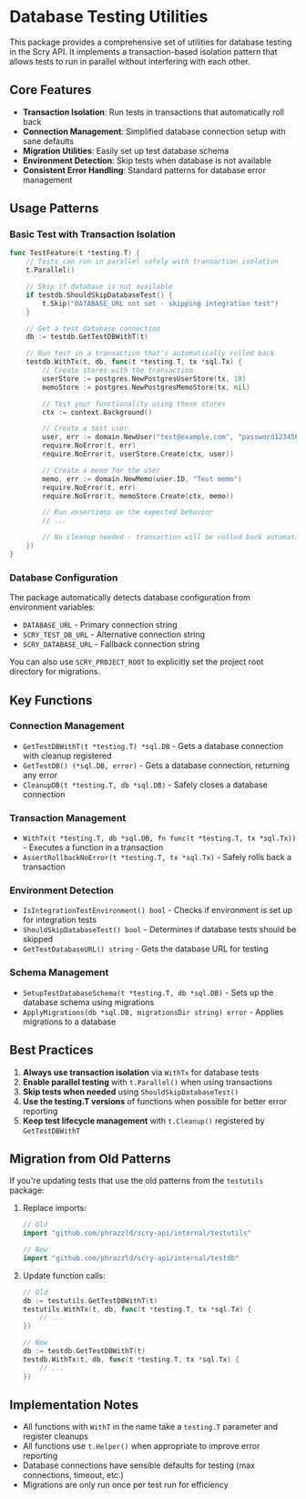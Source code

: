 # Database Testing Utilities

This package provides a comprehensive set of utilities for database testing in the Scry API. It implements a transaction-based isolation pattern that allows tests to run in parallel without interfering with each other.

## Core Features

- **Transaction Isolation**: Run tests in transactions that automatically roll back
- **Connection Management**: Simplified database connection setup with sane defaults
- **Migration Utilities**: Easily set up test database schema
- **Environment Detection**: Skip tests when database is not available
- **Consistent Error Handling**: Standard patterns for database error management

## Usage Patterns

### Basic Test with Transaction Isolation

```go
func TestFeature(t *testing.T) {
    // Tests can run in parallel safely with transaction isolation
    t.Parallel()

    // Skip if database is not available
    if testdb.ShouldSkipDatabaseTest() {
        t.Skip("DATABASE_URL not set - skipping integration test")
    }

    // Get a test database connection
    db := testdb.GetTestDBWithT(t)

    // Run test in a transaction that's automatically rolled back
    testdb.WithTx(t, db, func(t *testing.T, tx *sql.Tx) {
        // Create stores with the transaction
        userStore := postgres.NewPostgresUserStore(tx, 10)
        memoStore := postgres.NewPostgresMemoStore(tx, nil)

        // Test your functionality using these stores
        ctx := context.Background()

        // Create a test user
        user, err := domain.NewUser("test@example.com", "password123456")
        require.NoError(t, err)
        require.NoError(t, userStore.Create(ctx, user))

        // Create a memo for the user
        memo, err := domain.NewMemo(user.ID, "Test memo")
        require.NoError(t, err)
        require.NoError(t, memoStore.Create(ctx, memo))

        // Run assertions on the expected behavior
        // ...

        // No cleanup needed - transaction will be rolled back automatically
    })
}
```

### Database Configuration

The package automatically detects database configuration from environment variables:

- `DATABASE_URL` - Primary connection string
- `SCRY_TEST_DB_URL` - Alternative connection string
- `SCRY_DATABASE_URL` - Fallback connection string

You can also use `SCRY_PROJECT_ROOT` to explicitly set the project root directory for migrations.

## Key Functions

### Connection Management

- `GetTestDBWithT(t *testing.T) *sql.DB` - Gets a database connection with cleanup registered
- `GetTestDB() (*sql.DB, error)` - Gets a database connection, returning any error
- `CleanupDB(t *testing.T, db *sql.DB)` - Safely closes a database connection

### Transaction Management

- `WithTx(t *testing.T, db *sql.DB, fn func(t *testing.T, tx *sql.Tx))` - Executes a function in a transaction
- `AssertRollbackNoError(t *testing.T, tx *sql.Tx)` - Safely rolls back a transaction

### Environment Detection

- `IsIntegrationTestEnvironment() bool` - Checks if environment is set up for integration tests
- `ShouldSkipDatabaseTest() bool` - Determines if database tests should be skipped
- `GetTestDatabaseURL() string` - Gets the database URL for testing

### Schema Management

- `SetupTestDatabaseSchema(t *testing.T, db *sql.DB)` - Sets up the database schema using migrations
- `ApplyMigrations(db *sql.DB, migrationsDir string) error` - Applies migrations to a database

## Best Practices

1. **Always use transaction isolation** via `WithTx` for database tests
2. **Enable parallel testing** with `t.Parallel()` when using transactions
3. **Skip tests when needed** using `ShouldSkipDatabaseTest()`
4. **Use the testing.T versions** of functions when possible for better error reporting
5. **Keep test lifecycle management** with `t.Cleanup()` registered by `GetTestDBWithT`

## Migration from Old Patterns

If you're updating tests that use the old patterns from the `testutils` package:

1. Replace imports:
   ```go
   // Old
   import "github.com/phrazzld/scry-api/internal/testutils"

   // New
   import "github.com/phrazzld/scry-api/internal/testdb"
   ```

2. Update function calls:
   ```go
   // Old
   db := testutils.GetTestDBWithT(t)
   testutils.WithTx(t, db, func(t *testing.T, tx *sql.Tx) {
       // ...
   })

   // New
   db := testdb.GetTestDBWithT(t)
   testdb.WithTx(t, db, func(t *testing.T, tx *sql.Tx) {
       // ...
   })
   ```

## Implementation Notes

- All functions with `WithT` in the name take a `testing.T` parameter and register cleanups
- All functions use `t.Helper()` when appropriate to improve error reporting
- Database connections have sensible defaults for testing (max connections, timeout, etc.)
- Migrations are only run once per test run for efficiency

